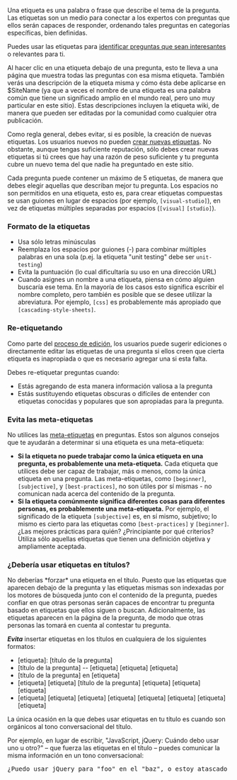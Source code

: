 Una etiqueta es una palabra o frase que describe el tema de la pregunta. Las etiquetas son un medio para conectar a los expertos con preguntas que ellos serán capaces de responder, ordenando tales preguntas en categorías específicas, bien definidas. 

Puedes usar las etiquetas para <a href="/help/interesting-topics">identificar preguntas que sean interesantes</a> o relevantes para ti.

Al hacer clic en una etiqueta debajo de una pregunta, esto te lleva a una página que  muestra todas las preguntas con esa misma etiqueta. También verás una descripción de la etiqueta misma y cómo ésta debe aplicarse en $SiteName  (ya que a veces el nombre de una etiqueta es una palabra común que tiene un significado amplio en el mundo real, pero uno muy particular en este sitio). Estas descripciones incluyen la etiqueta wiki, de manera que pueden ser editadas por la comunidad como cualquier otra publicación.

Como regla general, debes evitar, si es posible, la creación de nuevas etiquetas. Los usuarios nuevos no pueden <a href="/help/privileges/create-tags">crear nuevas etiquetas</a>. No obstante, aunque tengas suficiente reputación, sólo debes crear nuevas etiquetas si tú crees que hay una razón de peso suficiente y tu pregunta cubre un nuevo tema del que nadie ha preguntado en este sitio.

Cada pregunta puede contener un máximo de 5 etiquetas, de manera que debes elegir aquellas que describan mejor tu pregunta. Los espacios no son permitidos en una etiqueta, esto es, para crear etiquetas compuestas se usan guiones en lugar de espacios (por ejemplo, `[visual-studio]`), en vez de etiquetas múltiples separadas por espacios (`[visual]` `[studio]`).

<h3>Formato de la etiquetas</h3>

* Usa sólo letras minúsculas
* Reemplaza los espacios por guiones (-) para combinar múltiples palabras en una sola (p.ej. la etiqueta "unit testing" debe ser `unit-testing`)
* Evita la puntuación (lo cual dificultaría su uso en una dirección URL)
* Cuando asignes un nombre a una etiqueta, piensa en cómo alguien buscaría ese tema. En la mayoría de los casos esto significa escribir el nombre completo, pero también es posible que se desee utilizar la abreviatura. Por ejemplo, `[css]` es probablemente más apropiado que `[cascading-style-sheets]`.

<h3>Re-etiquetando</h3>

Como parte del <a href="/help/editing">proceso de edición</a>, los usuarios puede sugerir ediciones o directamente editar las etiquetas de una pregunta si ellos creen que cierta etiqueta es inapropiada o que es necesario agregar una si esta falta.

Debes re-etiquetar preguntas cuando:

* Estás agregando de esta manera información valiosa a la pregunta
* Estás sustituyendo etiquetas obscuras o difíciles de entender con etiquetas conocidas y populares que son apropiadas para la pregunta.

<h3>Evita las meta-etiquetas</h3>

No utilices las [meta-etiquetas](http://blog.stackoverflow.com/2010/08/the-death-of-meta-tags/) en preguntas.  Estos son algunos consejos que te ayudarán a determinar si una etiqueta es una meta-etiqueta:


* **Si la etiqueta no puede trabajar como la única etiqueta en una pregunta, es probablemente una meta-etiqueta.** Cada etiqueta que utilices debe ser capaz de trabajar, más o menos, como la única etiqueta en una pregunta. Las meta-etiquetas, como `[beginner]`, `[subjective]`, y `[best-practices]`, no son útiles por sí mismas - no comunican nada acerca del contenido de la pregunta.
* **Si la etiqueta comúnmente significa diferentes cosas para diferentes personas, es probablemente una meta-etiqueta.** Por ejemplo, el significado de la etiqueta `[subjective]` es, en sí mismo, subjetivo; lo mismo es cierto para las etiquetas como `[best-practices]` y `[beginner]`. ¿Las mejores prácticas para quién? ¿Principiante por qué criterios? Utiliza sólo aquellas etiquetas que tienen una definición objetiva y ampliamente aceptada.

<h3>¿Debería usar etiquetas en títulos?</h3>
No deberías *forzar* una etiqueta en el título. Puesto que las etiquetas que aparecen debajo de la pregunta y las etiquetas mismas son indexadas por los motores de búsqueda junto con el contenido de la pregunta, puedes confiar en que otras personas serán capaces de encontrar tu pregunta basado en etiquetas que ellos siguen o buscan. Adicionalmente, las etiquetas aparecen en la página de la pregunta, de modo que otras personas las tomará en cuenta al contestar tu  pregunta.

***Evita*** insertar etiquetas en los títulos en cualquiera de los siguientes formatos:

* [etiqueta]: [título de la pregunta]
* [título de la pregunta] -- [etiqueta] [etiqueta] [etiqueta]
* [título de la pregunta] en [etiqueta]
* [etiqueta] [etiqueta] [título de la pregunta] [etiqueta] [etiqueta] [etiqueta]
* [etiqueta] [etiqueta] [etiqueta] [etiqueta] [etiqueta] [etiqueta] [etiqueta] [etiqueta]

La única ocasión en la que debes usar etiquetas en tu título es cuando son orgánicos al tono conversacional del título.

Por ejemplo, en lugar de escribir, "JavaScript, jQuery: Cuándo debo usar uno u otro?" – que fuerza las etiquetas en el título – puedes comunicar la misma información en un tono conversacional:

<pre>¿Puedo usar jQuery para "foo" en el "baz", o estoy atascado usando JavaScript plano?</pre>

